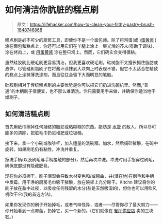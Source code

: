 # 如何清洁你肮脏的糕点刷

> 原文：<https://lifehacker.com/how-to-clean-your-filthy-pastry-brush-1848746868>

糕点刷是必不可少的厨房工具，即使你不是一个面包师。除了将鸡蛋(或 [)蛋黄酱](https://lifehacker.com/mayonnaise-makes-an-excellent-egg-wash-1847761824) )涂在面包和糕点上，你还可以用它们在羊腿上涂上一层光滑的芥末(有助于调味)，涂在烤肉上，或 [用蛋黄酱](https://lifehacker.com/brush-your-chicken-with-mayo-before-roasting-it-1843608730) 涂在整只鸡上。然而，它们确实会变得很粘。



虽然硅胶刷比硬毛刷更容易清洁，但我更喜欢硬毛刷。硅树脂不太擅长抓住脂肪或液体，尽管硅树脂刷子在将酱汁涂抹到大块肉上时表现不错，但它不太适合在精致的糕点上涂抹薄洗涤剂，而且往往会留下大而明显的笔触。

硅胶刷相对于传统糕点刷的主要优势是你可以把它们扔进洗碗机里。然而,“普通”的木柄刷子很便宜，也不那么难清洗。你只需要用手来做，并确保你适当地干燥刷子。

## 如何清洁糕点刷

首先用纸巾擦掉任何凝结的脂肪或粘糊糊的东西。脂肪是 [水管](https://lifehacker.com/how-to-properly-dispose-of-grease-and-oil-1570863303) 的敌人，所以尽可能多的清除，把脏毛巾扔进堆肥或垃圾桶。

接下来，拿一个小碗或咖啡杯，加入适量的洗碗精。加水，然后捣碎猪鬃，在碗中旋转。如果刷毛仍有粘性，冲洗并重复。

擦洗手柄(以及刷毛与手柄接触的部分)，然后再次冲洗。冲洗时用手指穿过刷毛，确保底部没有隐藏肥皂。

现在你必须擦干。刷子潮湿会导致木材变色和/或翘曲，并(潜在地)在刷毛和手柄中发霉。用干净的厨房毛巾吸干猪鬃，放在碗架上充分晾干。Kitchn 建议将你的刷子放在盐中过夜，以吸收任何残留的水分(盐是天然吸湿的)，但你也可以用吹风机吹干它(我的首选方法)。

如果你发现你的刷子开始掉毛，或者气味怪异，或者——尽管你尽了最大努力——你开始看到一点霉菌，扔掉它，买一个新的。(它们就像在 [餐厅供应店](https://lifehacker.com/why-you-should-just-buy-your-cookware-at-the-restaurant-1847194341) 卖的三块钱。)